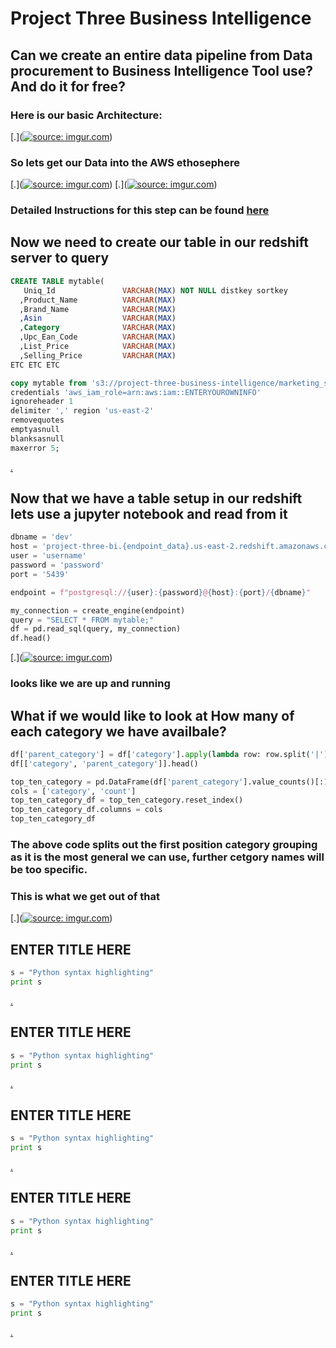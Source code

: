 # Project Three Business Intelligence #

## Can we create an entire data pipeline from Data procurement to Business Intelligence Tool use? And do it for free? ##

### Here is our basic Architecture: ###



[.](<a href="https://imgur.com/pVhZWpd"><img src="https://i.imgur.com/pVhZWpd.jpg" title="source: imgur.com" /></a>)

### So lets get our Data into the AWS ethosephere ###

[.](<a href="https://imgur.com/yYH5KZ5"><img src="https://i.imgur.com/yYH5KZ5.jpg" title="source: imgur.com" /></a>)
[.](<a href="https://imgur.com/UKxPRS2"><img src="https://i.imgur.com/UKxPRS2.jpg" title="source: imgur.com" /></a>)

### Detailed Instructions for this step can be found [here](https://docs.aws.amazon.com/redshift/latest/gsg/getting-started.html) ###

## Now we need to create our table in our redshift server to query ##

```SQL
CREATE TABLE mytable(
   Uniq_Id               VARCHAR(MAX) NOT NULL distkey sortkey 
  ,Product_Name          VARCHAR(MAX) 
  ,Brand_Name            VARCHAR(MAX)
  ,Asin                  VARCHAR(MAX)
  ,Category              VARCHAR(MAX)
  ,Upc_Ean_Code          VARCHAR(MAX)
  ,List_Price            VARCHAR(MAX) 
  ,Selling_Price         VARCHAR(MAX)
ETC ETC ETC

copy mytable from 's3://project-three-business-intelligence/marketing_sample_for_amazon_data.csv'
credentials 'aws_iam_role=arn:aws:iam::ENTERYOUROWNINFO'
ignoreheader 1
delimiter ',' region 'us-east-2'
removequotes
emptyasnull
blanksasnull
maxerror 5;

```

[.]()

## Now that we have a table setup in our redshift lets use a jupyter notebook and read from it ##

```python
dbname = 'dev'
host = 'project-three-bi.{endpoint_data}.us-east-2.redshift.amazonaws.com'
user = 'username'
password = 'password'
port = '5439'

endpoint = f"postgresql://{user}:{password}@{host}:{port}/{dbname}"

my_connection = create_engine(endpoint)
query = "SELECT * FROM mytable;"
df = pd.read_sql(query, my_connection)
df.head()
```
[.](<a href="https://imgur.com/OnszAmE"><img src="https://i.imgur.com/OnszAmE.jpg" title="source: imgur.com" /></a>)
### looks like we are up and running ###


## What if we would like to look at How many of each category we have availbale? ##

```python
df['parent_category'] = df['category'].apply(lambda row: row.split('|')[0])
df[['category', 'parent_category']].head()

top_ten_category = pd.DataFrame(df['parent_category'].value_counts()[:10])
cols = ['category', 'count']
top_ten_category_df = top_ten_category.reset_index()
top_ten_category_df.columns = cols
top_ten_category_df

```
### The above code splits out the first position category grouping as it is the most general we can use, further cetgory names will be too specific. ###
### This is what we get out of that ###
[.](<a href="https://imgur.com/p7i8oX3"><img src="https://i.imgur.com/p7i8oX3.jpg" title="source: imgur.com" /></a>)

## ENTER TITLE HERE ##

```python
s = "Python syntax highlighting"
print s
```

[.]()

## ENTER TITLE HERE ##

```python
s = "Python syntax highlighting"
print s
```

[.]()

## ENTER TITLE HERE ##

```python
s = "Python syntax highlighting"
print s
```

[.]()

## ENTER TITLE HERE ##

```python
s = "Python syntax highlighting"
print s
```

[.]()

## ENTER TITLE HERE ##

```python
s = "Python syntax highlighting"
print s
```

[.]()
